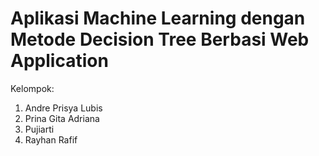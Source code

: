# Aplikasi Machine Learning dengan Metode Decision Tree Berbasi Web Application

Kelompok:
1. Andre Prisya Lubis
2. Prina Gita Adriana
3. Pujiarti
4. Rayhan Rafif
